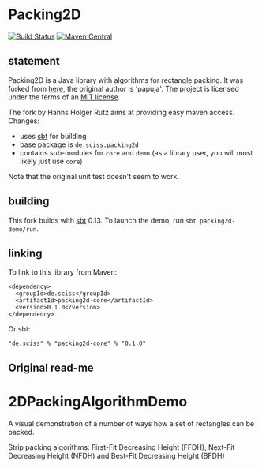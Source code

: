 # Packing2D

[![Build Status](https://travis-ci.org/Sciss/Packing2D.svg?branch=master)](https://travis-ci.org/Sciss/Packing2D)
[![Maven Central](https://maven-badges.herokuapp.com/maven-central/de.sciss/packing2d-core/badge.svg)](https://maven-badges.herokuapp.com/maven-central/de.sciss/packing2d-core)

## statement

Packing2D is a Java library with algorithms for rectangle packing.
It was forked from [here](https://github.com/papuja/2DPackingAlgorithmDemo), the original author is 'papuja'.
The project is licensed under the terms of an [MIT license](http://github.com/Sciss/Packing2D/blob/master/LICENSE).

The fork by Hanns Holger Rutz aims at providing easy maven access. Changes:

- uses [sbt](http://scala-sbt.org/) for building
- base package is `de.sciss.packing2d`
- contains sub-modules for `core` and `demo` (as a library user, you will most likely just use `core`)

Note that the original unit test doesn't seem to work.

## building

This fork builds with [sbt](http://www.scala-sbt.org/) 0.13. To launch the demo, run `sbt packing2d-demo/run`.

## linking

To link to this library from Maven:

    <dependency>
      <groupId>de.sciss</groupId>
      <artifactId>packing2d-core</artifactId>
      <version>0.1.0</version>
    </dependency>

Or sbt:

    "de.sciss" % "packing2d-core" % "0.1.0"

## Original read-me

2DPackingAlgorithmDemo
======================

A visual demonstration of a number of ways how a set of rectangles can be packed.

Strip packing algorithms: First-Fit Decreasing Height (FFDH), Next-Fit Decreasing Height (NFDH) and Best-Fit Decreasing Height (BFDH)
